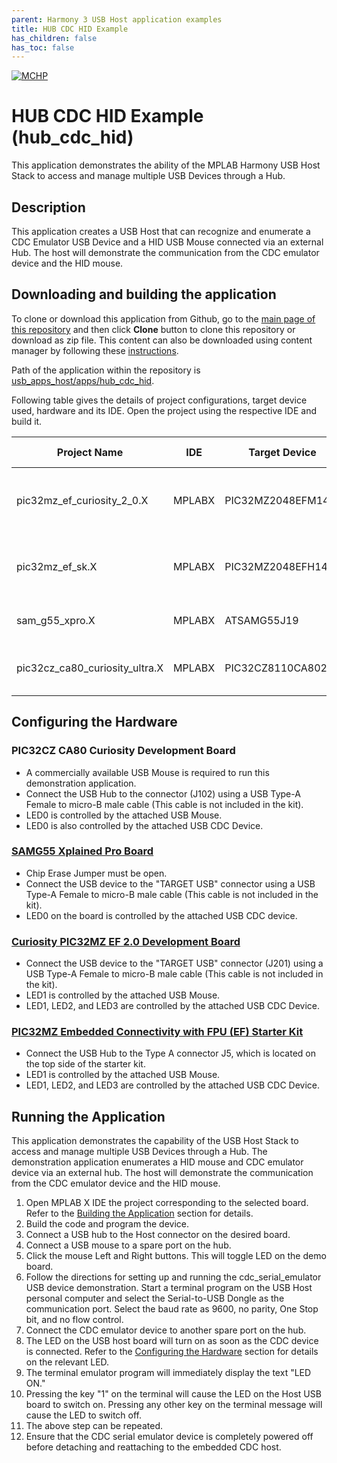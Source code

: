 ```yaml
---
parent: Harmony 3 USB Host application examples
title: HUB CDC HID Example 
has_children: false
has_toc: false
---
```


[![MCHP](https://www.microchip.com/ResourcePackages/Microchip/assets/dist/images/logo.png)](https://www.microchip.com)

# HUB CDC HID Example (hub_cdc_hid)

This application demonstrates the ability of the MPLAB Harmony USB Host Stack to access and manage multiple USB Devices through a Hub.

## Description

This application creates a USB Host that can recognize and enumerate a CDC Emulator USB Device and a HID USB Mouse connected via an external Hub. The host will demonstrate the communication from the CDC emulator device and the HID mouse.

## Downloading and building the application

To clone or download this application from Github, go to the [main page of this repository](https://github.com/Microchip-MPLAB-Harmony/usb_apps_host) and then click **Clone** button to clone this repository or download as zip file.
This content can also be downloaded using content manager by following these [instructions](https://github.com/Microchip-MPLAB-Harmony/contentmanager/wiki).

Path of the application within the repository is [usb_apps_host/apps/hub_cdc_hid](https://github.com/Microchip-MPLAB-Harmony/usb_apps_host/tree/master/apps/hub_cdc_hid).

Following table gives the details of project configurations, target device used, hardware and its IDE. Open the project using the respective IDE and build it. 

| Project Name                    | IDE    | Target Device       | Hardware / Configuration                                                   |
| ------------------------------- | ------ | ------------------- | -------------------------------------------------------------------------- |
| pic32mz_ef_curiosity_2_0.X      | MPLABX | PIC32MZ2048EFM144   | [Curiosity PIC32MZ EF 2.0 Development Board](#config_15)                   |
| pic32mz_ef_sk.X                 | MPLABX | PIC32MZ2048EFH144   | [PIC32MZ Embedded Connectivity with FPU (EF) Starter Kit](#config_16)      |
| sam_g55_xpro.X                  | MPLABX | ATSAMG55J19         | [SAMG55 Xplained Pro Board](#config_6)                                     |
| pic32cz_ca80_curiosity_ultra.X  | MPLABX | PIC32CZ8110CA80208  | [PIC32CZ Curiosity Development Board](#config_23)                          |

## <a name="config_title"></a> Configuring the Hardware

### <a name="config_23"></a> PIC32CZ CA80 Curiosity Development Board
- A commercially available USB Mouse is required to run this demonstration application. 
- Connect the USB Hub to the connector (J102) using a USB Type-A Female to micro-B male cable  (This cable is not included in the kit). 
- LED0 is controlled by the attached USB Mouse. 
- LED0 is also controlled by the attached USB CDC Device. 

### <a name="config_6"></a> [SAMG55 Xplained Pro Board](https://www.microchip.com/DevelopmentTools/ProductDetails/PartNO/ATSAMG55-XPRO)

- Chip Erase Jumper must be open.
- Connect the USB device to the "TARGET USB" connector using a USB Type-A Female to micro-B male cable  (This cable is not included in the kit).
- LED0 on the board is controlled by the attached USB CDC device.

### <a name="config_15"></a> [Curiosity PIC32MZ EF 2.0 Development Board](https://www.microchip.com/Developmenttools/ProductDetails/DM320209)

- Connect the USB device to the "TARGET USB" connector (J201) using a USB Type-A Female to micro-B male cable  (This cable is not included in the kit). 
- LED1 is controlled by the attached USB Mouse. 
- LED1, LED2, and LED3 are controlled by the attached USB CDC Device. 

### <a name="config_16"></a> [PIC32MZ Embedded Connectivity with FPU (EF) Starter Kit](https://www.microchip.com/Developmenttools/ProductDetails/DM320007)

- Connect the USB Hub to the Type A connector J5, which is located on the top side of the starter kit. 
- LED1 is controlled by the attached USB Mouse. 
- LED1, LED2, and LED3 are controlled by the attached USB CDC Device. 

## Running the Application

This application demonstrates the capability of the USB Host Stack to access and manage multiple USB Devices through a Hub. The demonstration application enumerates a HID mouse and CDC emulator device via an external hub. The host will demonstrate the communication from the CDC emulator device and the HID mouse. 

1. Open MPLAB X IDE the project corresponding to the selected board. Refer to the [Building the Application](#building_the_application) section for details.
1. Build the code and program the device. 
1. Connect a USB hub to the Host connector on the desired board. 
1. Connect a USB mouse to a spare port on the hub.
1. Click the mouse Left and Right buttons. This will toggle LED on the demo board. 
1. Follow the directions for setting up and running the cdc_serial_emulator USB device demonstration. Start a terminal program on the USB Host personal computer and select the Serial-to-USB Dongle as the communication port. Select the baud rate as 9600, no parity, One Stop bit, and no flow control.
1. Connect the CDC emulator device to another spare port on the hub. 
1. The LED on the USB host board will turn on as soon as the CDC device is connected. Refer to the [Configuring the Hardware](#config_title) section for details on the relevant LED.  
1. The terminal emulator program will immediately display the text "LED ON."
1. Pressing the key "1" on the terminal will cause the LED on the Host USB board to switch on.  Pressing any other key on the terminal message will cause the LED to switch off.
1. The above step can be repeated.
1. Ensure that the CDC serial emulator device is completely powered off before detaching and reattaching to the embedded CDC host. 


